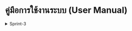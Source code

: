 # คู่มือการใช้งานระบบ (User Manual)

<details>
<summary>Sprint-3</summary>

### สร้างประกาศรับสมัครคนเข้าร่วมทำวิจัย
#### วิธีดูข้อมูล  

User - หัวหน้ากลุ่มวิจัย

1. การเข้าสู่ระบบ (Login)

ผู้ใช้ต้องเข้าสู่ระบบก่อนเพื่อใช้งานระบบประกาศรับสมัคร

![alt text](../img/1.png) 
![alt text](../img/2.png)

<br>
<br>

2. การเพิ่มประกาศรับสมัคร

เมื่อเข้าสู่ระบบและมาที่หน้า RESEARCH GROUP หัวหน้ากลุ่มวิจัยสามารถกดปุ่ม เพิ่มการประกาศรับสมัคร เพื่อสร้างประกาศใหม่

![alt text](../img/3.png) 

![alt text](../img/4.png) 
 
<br>
<br>

3. การสร้างประกาศรับสมัคร (Create Application)

หัวหน้ากลุ่มวิจัยสามารถสร้างประกาศรับสมัคร โดยกรอกข้อมูลในแต่ละฟิลด์ดังนี้

![alt text](../img/5.png)

    3.1 เลือกตำแหน่ง (Select Position)

    เลือกตำแหน่งที่เปิดรับสมัคร มี 3 ตัวเลือก: ผู้ช่วยวิจัย (Research Assistant) ปริญญาเอก (Ph.D.) นักวิจัยหลังปริญญาเอก (Postdoc)

    เมื่อเลือกแล้ว จะปรากฏฟิลด์เพิ่มเติมสำหรับกรอกรายละเอียด

![alt text](../img/6.png) 

    3.2 กำหนดเวลาปิดรับสมัคร (Application Deadline) เลือกวันที่จากปฏิทิน

    3.3 จำนวนอัตราที่เปิดรับ (Vacancies) กรอกจำนวนตำแหน่งที่เปิดรับสมัคร

    3.4 คุณสมบัติที่ต้องการ (Required Qualifications) ระบุคุณสมบัติที่จำเป็น เช่น ปริญญาเอกในสาขาที่เกี่ยวข้อง, ประสบการณ์วิจัยมากกว่า 3 ปี, ผลงานตีพิมพ์ที่โดดเด่น

    3.5 คุณสมบัติที่พึงประสงค์ (Preferred Qualifications) ระบุคุณสมบัติที่พึงมี เช่น ประสบการณ์การเขียนข้อเสนอโครงการวิจัย, ประสบการณ์สอน

    3.6 เอกสารที่ต้องใช้ในการสมัคร (Required Documents) ประวัติส่วนตัว (CV/Resume)   จดหมายแนะนำตัว (Cover Letter)
    คำชี้แจงเกี่ยวกับงานวิจัย (Research Statement) รายชื่อบุคคลอ้างอิง (References)

    3.7 ช่วงเงินเดือน (Salary Range) กรอกช่วงเงินเดือนที่เสนอให้ และเลือกหน่วยเงินเดือน ได้แก่: รายชั่วโมง (per hour) รายวัน (per day) รายสัปดาห์ (per week) รายเดือน (per month) รายปี (per year) ตามสัญญา (per contract) ตามโครงการ (per project)

    3.8 สถานที่ปฏิบัติงาน (Working Location) ระบุสถานที่ปฏิบัติงาน

    3.9 ข้อมูลติดต่อ (Contact Information)  กรอกข้อมูลผู้ติดต่อ เช่น ชื่อ, อีเมล, หมายเลขโทรศัพท์

![alt text](../img/7.png)

    3.10 วันที่เริ่มงาน (Start Date) เลือกวันที่จากปฏิทิน

    3.11 วันที่สิ้นสุดสัญญา (End Date) เลือกวันที่จากปฏิทิน

    3.12 กระบวนการสมัคร (Application Process) ระบุขั้นตอนการสมัคร เช่น: ส่งใบสมัครผ่านพอร์ทัลออนไลน์ คณะกรรมการคัดกรองเบื้องต้น การสัมภาษณ์รอบแรก การคัดเลือกขั้นสุดท้าย
    
![alt text](../img/8.png)

    3.13 ช่องข้อมูลเพิ่มเติม (Custom Fields) สามารถเพิ่มหัวข้อหรือข้อมูลเพิ่มเติมได้โดยกด Add Custom Field
        Field Label: ชื่อของช่องข้อมูล เช่น ทักษะที่ต้องการ (Required Skills)
        Field Type: เลือกรูปแบบข้อมูล (Short Text, Long Text, Date, Number)
        Field Placeholder: ใส่ข้อความตัวอย่าง เช่น "ระบุทักษะที่จำเป็น เช่น การเขียนโปรแกรม, การวิเคราะห์ข้อมูล"

![alt text](../img/9.png)

    3.14 ช่องข้อมูลสำหรับผู้สมัคร (Custom Application Fields) ผู้สมัครต้องกรอกรายละเอียดตามที่กำหนดจาก Custom Fields

    3.15 รายละเอียดใบสมัคร (Application Details) ใช้เพื่อให้ข้อมูลเกี่ยวกับตำแหน่งงาน โครงการวิจัย หรือข้อกำหนดของใบสมัคร

<br>
<br>

4. การบันทึกและตรวจสอบข้อมูล

หลังจากกรอกรายละเอียดทั้งหมดแล้ว กด Submit เพื่อบันทึกข้อมูล

![alt text](../img/10.png)

![alt text](../img/11.png)

สามารถคลิก View Details เพื่อตรวจสอบข้อมูลที่กรอก

![alt text](../img/12.png)

![alt text](../img/13.png)

หากพบข้อมูลผิดพลาด ให้คลิก Edit เพื่อแก้ไขและกด Update

![alt text](../img/14.png)

![alt text](../img/15.png) 

หากต้องการลบประกาศ กด Delete ได้ 


<br>
<br>

User - all user

1. การดูประกาศรับสมัคร
ไปที่หน้า RESEARCH GROUP

![alt text](../img/1.png) 

![alt text](../img/16.png) 

เห็นประกาศรับสมัครที่แสดงสัญลักษณ์ Open for Application

![alt text](../img/17.png) 

คลิก Details เพื่อดูเนื้อหาของประกาศ

![alt text](../img/18.png)

<br>
<br>

6. การดูรายละเอียดประกาศ

เมื่อเข้ามาที่ Research Group Details จะเห็นรายการ Job Openings พร้อมข้อมูลสรุป

หากต้องการดูรายละเอียดทั้งหมด กด View Details ระบบจะแสดงข้อมูลทั้งหมดที่หัวหน้ากลุ่มวิจัยได้กรอกไว้

![alt text](../img/19.png)

![alt text](../img/20.png)

<br>
<br>
</details>
